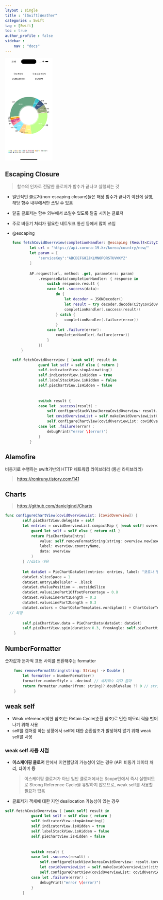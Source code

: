 ```yaml
---
layout : single
title : "[Swift]Weather"
categories : Swift
tag : [Swift]
toc : true
author_profile : false
sidebar :
    nav : "docs"
---
```


<img src="https://raw.githubusercontent.com/bagoonichanger/bagoonichanger.github.io/upload_Image/images/202210061435945.png" alt="Simulator Screen Shot - iPhone 14 Pro - 2022-10-06 at 14.35.03" style="zoom:33%;" />



## Escaping Closure

> 함수의 인자로 전달한 클로저가 함수가 끝나고 실행되는 것

- 일반적인 클로저(non-escaping closure)들은 해당 함수가 끝나기 이전에 실행, 해당 함수 내부에서만 쓰일 수 있음

- 탈출 클로저는 함수 외부에서 쓰일수 있도록 탈출 시키는 클로저

- 주로 비동기 처리가 필요한 네트워크 통신 등에서 많이 쓰임

- @escaping

  ```swift
  func fetchCovidOverrview(completionHandler: @escaping (Result<CityCovidOverview, Error>) -> Void){
          let url = "https://api.corona-19.kr/korea/country/new/"
          let param = [
              "serviceKey":"ABCDEFGHIJKLMNOPQRSTUVWXYZ"
          ]
          
          AF.request(url, method: .get, parameters: param)
              .responseData(completionHandler: { response in
                  switch response.result {
                  case let .success(data):
                      do {
                          let decoder = JSONDecoder()
                          let result = try decoder.decode(CityCovidOverview.self, from: data)
                          completionHandler(.success(result))
                      } catch {
                          completionHandler(.failure(error))
                      }
                  case let .failure(error):
                      completionHandler(.failure(error))
                  }
              })
      }
  ```

  ```swift
  self.fetchCovidOverrview { [weak self] result in
              guard let self = self else { return }
              self.indicatorView.stopAnimating()
              self.indicatorView.isHidden = true
              self.labelStackView.isHidden = false
              self.pieChartView.isHidden = false
              
  
              switch result {
              case let .success(result) :
                  self.configureStackView(koreaCovidOverview: result.korea)
                  let covidOverviewList = self.makeCovidOverviewList(cityCovidOverview: result)
                  self.configureChartView(covidOverviewList: covidOverviewList)
              case let .failure(error) :
                  debugPrint("error \(error)")
              }
          }

## Alamofire

비동기로 수행하는 swift기반의 HTTP 네트워킹 라이브러리 (통신 라이브러리)

> https://roniruny.tistory.com/141

## Charts

> https://github.com/danielgindi/Charts

```swift   
func configureChartView(covidOverviewList: [CovidOverview]) {
        self.pieChartView.delegate = self
        let entries = covidOverviewList.compactMap { [weak self] overview -> PieChartDataEntry? in
            guard let self = self else { return nil }
            return PieChartDataEntry(
                value: self.removeFormatString(string: overview.newCase),
                label: overview.countryName,
                data: overview
            )
        } //data 내용
        
        let dataSet = PieChartDataSet(entries: entries, label: "코로나 발생 현황")
        dataSet.sliceSpace = 1
        dataSet.entryLabelColor = .black
        dataSet.xValuePosition = .outsideSlice
        dataSet.valueLinePart1OffsetPercentage = 0.8
        dataSet.valueLinePart1Length = 0.2
        dataSet.valueLinePart2Length = 0.3
        dataSet.colors = ChartColorTemplates.vordiplom() + ChartColorTemplates.joyful() + ChartColorTemplates.pastel() + ChartColorTemplates.material() 
  // 외형
  
        self.pieChartView.data = PieChartData(dataSet: dataSet)
        self.pieChartView.spin(duration:0.3, fromAngle: self.pieChartView.rotationAngle, toAngle: self.pieChartView.rotationAngle + 80)
    }
```



## NumberFormatter

숫자값과 문자적 표현 사이를 변환해주는 formatter

```swift
    func removeFormatString(string: String) -> Double {
        let formatter = NumberFormatter()
        formatter.numberStyle = .decimal // 세자리수 마다 콤마
        return formatter.number(from: string)?.doubleValue ?? 0 // string -> number
    }
```



## weak self

- Weak reference(약한 참조)는 Retain Cycle(순환 참조)로 인한 메모리 릭을 벗어나기 위해 사용
- self를 캡쳐링 하는 상황에서 self에 대한 순환참조가 발생하지 않기 위해 weak self를 사용 

### weak self 사용 시점

- **이스케이핑 클로저** 안에서 지연할당의 가능성이 있는 경우 (API 비동기 데이터 처리, 타이머 등

  > 이스케이핑 클로저가 아닌 일반 클로저에서는 Scope안에서 즉시 실행되므로 Strong Reference Cycle을 유발하지 않으므로, weak self를 사용할 필요가 없음

- 클로저가 객체에 대한 지연 deallocation 가능성이 있는 경우

```swift
self.fetchCovidOverrview { [weak self] result in
            guard let self = self else { return }
            self.indicatorView.stopAnimating()
            self.indicatorView.isHidden = true
            self.labelStackView.isHidden = false
            self.pieChartView.isHidden = false
            

            switch result {
            case let .success(result) :
                self.configureStackView(koreaCovidOverview: result.korea)
                let covidOverviewList = self.makeCovidOverviewList(cityCovidOverview: result)
                self.configureChartView(covidOverviewList: covidOverviewList)
            case let .failure(error) :
                debugPrint("error \(error)")
            }
        }
```

